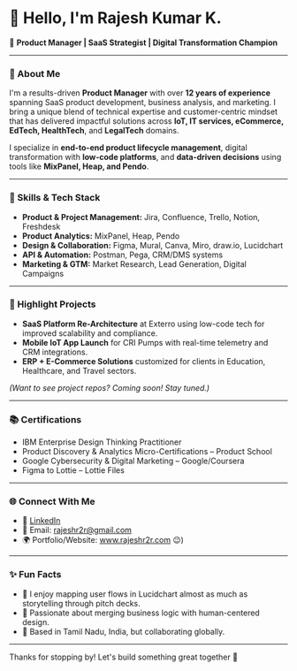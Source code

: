 # 👋 Hello, I'm Rajesh Kumar K.

🎯 **Product Manager | SaaS Strategist | Digital Transformation Champion**

---

### 🚀 About Me

I'm a results-driven **Product Manager** with over **12 years of experience** spanning SaaS product development, business analysis, and marketing. I bring a unique blend of technical expertise and customer-centric mindset that has delivered impactful solutions across **IoT, IT services, eCommerce, EdTech, HealthTech**, and **LegalTech** domains.

I specialize in **end-to-end product lifecycle management**, digital transformation with **low-code platforms**, and **data-driven decisions** using tools like **MixPanel, Heap, and Pendo**.

---

### 🧰 Skills & Tech Stack

- **Product & Project Management:** Jira, Confluence, Trello, Notion, Freshdesk
- **Product Analytics:** MixPanel, Heap, Pendo
- **Design & Collaboration:** Figma, Mural, Canva, Miro, draw.io, Lucidchart
- **API & Automation:** Postman, Pega, CRM/DMS systems
- **Marketing & GTM:** Market Research, Lead Generation, Digital Campaigns

---

### 🌟 Highlight Projects

- **SaaS Platform Re-Architecture** at Exterro using low-code tech for improved scalability and compliance.
- **Mobile IoT App Launch** for CRI Pumps with real-time telemetry and CRM integrations.
- **ERP + E-Commerce Solutions** customized for clients in Education, Healthcare, and Travel sectors.

*(Want to see project repos? Coming soon! Stay tuned.)*

---

### 📚 Certifications

- IBM Enterprise Design Thinking Practitioner  
- Product Discovery & Analytics Micro-Certifications – Product School  
- Google Cybersecurity & Digital Marketing – Google/Coursera  
- Figma to Lottie – Lottie Files

---

### 🌐 Connect With Me

- 🔗 [LinkedIn](https://www.linkedin.com/in/rajeshr2r/)
- 📧 Email: [rajeshr2r@gmail.com](mailto:rajeshr2r@gmail.com)
- 🌍 Portfolio/Website: www.rajeshr2r.com 😉)

---

### ✨ Fun Facts

- 🎨 I enjoy mapping user flows in Lucidchart almost as much as storytelling through pitch decks.
- 🧠 Passionate about merging business logic with human-centered design.
- 📍 Based in Tamil Nadu, India, but collaborating globally.

---

Thanks for stopping by! Let's build something great together 🚀

